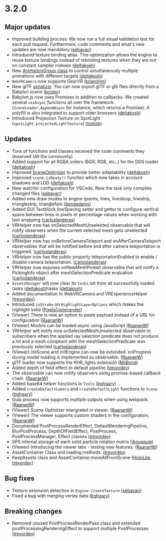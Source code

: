 # 3.2.0

## Major updates
- Improved building process: We now run a full visual validation test for each pull request. Furthermore, code comments and what's new updates are now mandatory ([sebavan](https://github.com/sebavan))
- Introduced texture binding atlas. This optimization allows the engine to reuse texture bindings instead of rebinding textures when they are not on constant sampler indexes ([deltakosh](https://github.com/deltakosh))
- New [AnimationGroup class](http://doc.babylonjs.com/how_to/group) to control simultaneously multiple animations with different targets ([deltakosh](https://github.com/deltakosh))
- `WebVRCamera` now supports GearVR ([brianzinn](https://github.com/brianzinn))
- New glTF [serializer](https://github.com/BabylonJS/Babylon.js/tree/master/serializers/src/glTF/2.0). You can now export glTF or glb files directly from a Babylon scene ([kcoley](https://github.com/kcoley))
- Babylon.js now uses Promises in addition to callbacks. We created several `xxxAsync` functions all over the framework (`SceneLoader.AppendAsync` for instance, which returns a Promise). A polyfill is also integrated to support older browsers ([deltakosh](https://github.com/deltakosh))
- Introduced Projection Texture on SpotLight (`spotLight.projectedLightTexture`) ([lostink](https://github.com/lostink))

## Updates
- Tons of functions and classes received the code comments they deserved (All the community)
- Added support for all RGBA orders (BGR, RGB, etc..) for the DDS loader ([deltakosh](https://github.com/deltakosh))
- Improved [SceneOptimizer](http://doc.babylonjs.com/how_to/how_to_use_sceneoptimizer) to provide better adaptability ([deltakosh](https://github.com/deltakosh))
- Improved `scene.isReady()` function which now takes in account shadows and LOD ([deltakosh](https://github.com/deltakosh))
- New watcher configuration for VSCode. Now the task only compiles changed files ([sebavan](https://github.com/sebavan))
- Added new draw modes to engine (points, lines, linesloop, linestrip, trianglestrip, trianglefan) ([benaadams](https://github.com/benaadams))
- Added GUI Textblock.lineSpacing setter and getter to configure vertical space between lines in pixels or percentage values when working with text wrapping ([carloslanderas](https://github.com/carloslanderas))
- VRHelper now has onSelectedMeshUnselected observable that will notify observers when the current selected mesh gets unselected
  ([carloslanderas](https://github.com/carloslanderas))
- VRHelper now has onBeforeCameraTeleport and onAfterCameraTeleport observables that will be notified before and after camera teleportation is triggered.
  ([carloslanderas](https://github.com/carloslanderas))
- VRHelper now has the public property teleportationEnabled to enable / disable camera teleportation. 
   ([carloslanderas](https://github.com/carloslanderas))
- VRHelper now exposes onNewMeshPicked observable that will notify a PickingInfo object after meshSelectionPredicate evaluation
   ([carloslanderas](https://github.com/carloslanderas))
- `AssetsManager` will now clear its `tasks` lsit from all successfully loaded tasks ([deltakosh](https://github.com/deltakosh))tasks ([deltakosh](https://github.com/deltakosh))
- Added documentation to WebVRCamera and VRExperienceHelper ([trevordev](https://github.com/trevordev))
- Introduced `isStroke` on `HighlightLayerOptions` which makes the highlight solid ([PixelsCommander](https://github.com/pixelscommander))
- (Viewer) There is now an option to paste payload instead of a URL for configuration ([RaananW](https://github.com/RaananW))
- (Viewer) Models can be loaded async using JavaScript ([RaananW](https://github.com/RaananW))
- VRHelper will notify now onSelectedMeshUnselected observable to subscribers when the applied ray selection predicate does not produce a hit and a mesh compliant with the meshSelectionPredicate was previously selected
   ([carloslanderas](https://github.com/carloslanderas))
- (Viewer) initScene and initEngine can now be extended. onProgress during model loading is implemented as observable. ([RaananW](https://github.com/RaananW))
- glTF loader now supports the KHR_lights extension ([MiiBond](https://github.com/MiiBond))
- Added depth of field effect to default pipeline ([trevordev](https://github.com/trevordev))
- The observable can now notify observers using promise-based callback chain. ([RaananW](https://github.com/RaananW))
- Added base64 helper functions to `Tools` ([bghgary](https://github.com/bghgary))
- Added `createDefaultCamera` and `createDefaultLight` functions to `Scene` ([bghgary](https://github.com/bghgary))
- Gulp process now supports multiple outputs when using webpack. ([RaananW](https://github.com/RaananW))
- (Viewer) Scene Optimizer intergrated in viewer. ([RaananW](https://github.com/RaananW))
- (Viewer) The viewer supports custom shaders in the configuration. ([RaananW](https://github.com/RaananW))
- Documented PostProcessRenderEffect, DefaultRenderingPipeline, BlurPostProcess, DepthOfFieldEffect, PostProcess, PostProcessManager, Effect classes ([trevordev](https://github.com/trevordev))
- SPS internal storage of each solid particle rotation matrix ([jbousquie](https://github.com/jbousquie)) 
- (Viewer) Introducing the viewer labs - testing new features. ([RaananW](https://github.com/RaananW))
- AssetContainer Class and loading methods. ([trevordev](https://github.com/trevordev))
- KeepAssets class and AssetContainer.moveAllFromScene ([HoloLite](http://www.html5gamedevs.com/profile/28694-hololite/), [trevordev](https://github.com/trevordev))

## Bug fixes
- Texture extension detection in `Engine.CreateTexture` ([sebavan](https://github.com/sebavan))
- Fixed a bug with merging vertex data ([bghgary](https://github.com/bghgary))

## Breaking changes
- Removed unused PostProcessRenderPass class and extended postProcessingRenderingEffect to support multiple PostProcesses ([trevordev](https://github.com/trevordev))
